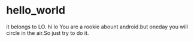 # hello_world
it belongs to LO.
hi lo
   You are a rookie  abount android.but oneday you will circle in the air.So just try to do it.
